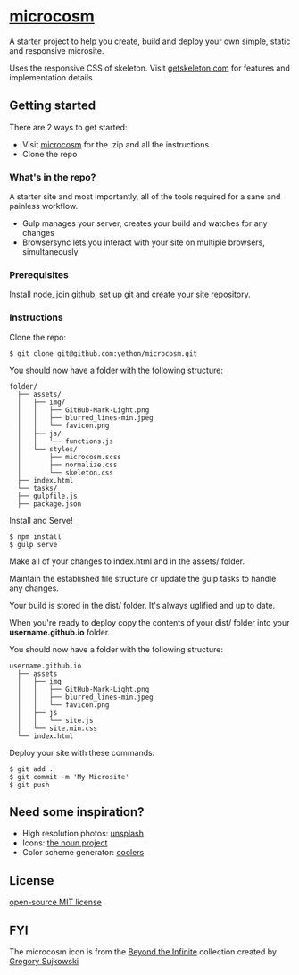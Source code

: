 # <a href="http://microcosm.site" target="_blank">microcosm</a>
A starter project to help you create, build and deploy your own simple, static and responsive microsite.

Uses the responsive CSS of skeleton. Visit <a href="http://getskeleton.com" target="_blank">getskeleton.com</a> for features and implementation details.

## Getting started

There are 2 ways to get started:

- Visit <a href="http://microcosm.site" target="_blank">microcosm</a> for the .zip and all the instructions
- Clone the repo

### What's in the repo?

A starter site and most importantly, all of the tools required for a sane and painless workflow.

- Gulp manages your server, creates your build and watches for any changes
- Browsersync lets you interact with your site on multiple browsers, simultaneously

### Prerequisites

Install <a href="http://nodejs.org" target="_blank">node</a>, join <a
href="https://github.com/join" target="_blank">github</a>, set up <a
href="https://help.github.com/articles/set-up-git/"
target="_blank">git</a> and create your <a
href="https://pages.github.com/" target="_blank">site
repository</a>.

### Instructions

Clone the repo:

```
$ git clone git@github.com:yethon/microcosm.git
```

You should now have a folder with the following structure:

```
folder/
  ├── assets/
  │   ├── img/
  │   │   ├── GitHub-Mark-Light.png
  │   │   ├── blurred_lines-min.jpeg
  │   │   └── favicon.png
  │   ├── js/
  │   │   └── functions.js
  │   └── styles/
  │       ├── microcosm.scss
  │       ├── normalize.css
  │       └── skeleton.css
  ├── index.html
  └── tasks/
  ├── gulpfile.js
  ├── package.json
```

Install and Serve!

```
$ npm install
$ gulp serve
```

Make all of your changes to index.html and in the assets/ folder.

Maintain the established file structure or update the gulp tasks to handle any changes.

Your build is stored in the dist/ folder. It's always uglified and up to date.

When you're ready to deploy copy the contents of your dist/ folder into your **username.github.io**
folder.

You should now have a folder with the following structure:

```
username.github.io
  ├── assets
  │   ├── img
  │   │   ├── GitHub-Mark-Light.png
  │   │   ├── blurred_lines-min.jpeg
  │   │   └── favicon.png
  │   ├── js
  │   │   └── site.js
  │   └── site.min.css
  └── index.html
```

Deploy your site with these commands:

```
$ git add .
$ git commit -m 'My Microsite'
$ git push
```

## Need some inspiration?

- High resolution photos: <a href="https://unsplash.com" target="_blank">unsplash</a>
- Icons: <a href="https://thenounproject.com" target="_blank">the noun
  project</a>
- Color scheme generator: <a href="https://coolors.co" target="_blank">coolers</a>

## License

[open-source MIT license](https://github.com/dhg/Skeleton/blob/master/LICENSE.md)

## FYI

The microcosm icon is from the <a href="https://thenounproject.com/GregSuj/collection/beyond-the-infinite/" target="_blank">Beyond the Infinite</a> collection created by <a href="http://gregory.sujkowski.fr/" target="_blank">Gregory
Sujkowski</a>
